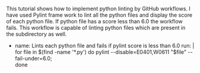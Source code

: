 This tutorial shows how to implement python linting by GitHub workflows. I have used Pylint frame work to lint all the python files and display the score of each python file. If python file has a score less than 6.0 the workflow fails. This workflow is capable of linting python files which are present in the subdirectory as well. 

- name: Lints each python file and fails if pylint score is less than 6.0
        run: |
              for file in $(find -name '*.py')
              do
                pylint --disable=E0401,W0611 "$file" --fail-under=6.0;    
              done